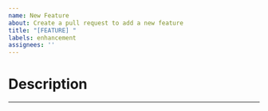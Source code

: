 ```yaml
---
name: New Feature
about: Create a pull request to add a new feature
title: "[FEATURE] "
labels: enhancement
assignees: ''
---
```


<!--A clear and concise description of the new feature.-->
# Description



---

